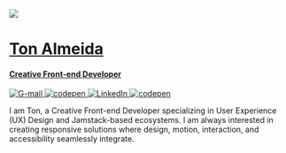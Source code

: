 <div>
  <a href="https://github.com/tonalmeidadev">
  <img src="https://github-readme-stats.vercel.app/api/top-langs/?username=tonalmeidadev&layout=compact&langs_count=7&theme=github_dark"/>
</div>

# Ton Almeida
#### Creative Front-end Developer

<a href="https://tonalmeida.dev">
  <img src="https://img.shields.io/badge/-tonalmeida.dev-black?style=flat-square&logo=Vercel&logoColor=white&link=mailto:oi@tonalmeida.dev" alt="G-mail"/>
</a>
<a href="mailto:oi@tonalmeida.dev">
  <img src="https://img.shields.io/badge/-oi@tonalmeida.dev-black?style=flat-square&logo=Gmail&logoColor=white&link=mailto:oi@tonalmeida.dev" alt="codepen"/>
</a>
<a href="https://linkedin.com/in/tonalmeidadev">
  <img src="https://img.shields.io/badge/-tonalmeidadev-black?style=flat-square&logo=Linkedin&logoColor=white&link=https://www.linkedin.com/in/tonalmeidadev/" alt="LinkedIn"/>
</a>
<a href="https://instagram.com/tonalmeidadev">
  <img src="https://img.shields.io/badge/-tonalmeidadev-black?style=flat-square&logo=Instagram&logoColor=white&link=mailto:oi@tonalmeida.dev" alt="codepen"/>
</a>

I am Ton, a Creative Front-end Developer specializing in User Experience (UX) Design and Jamstack-based ecosystems. I am always interested in creating responsive solutions where design, motion, interaction, and accessibility seamlessly integrate.
